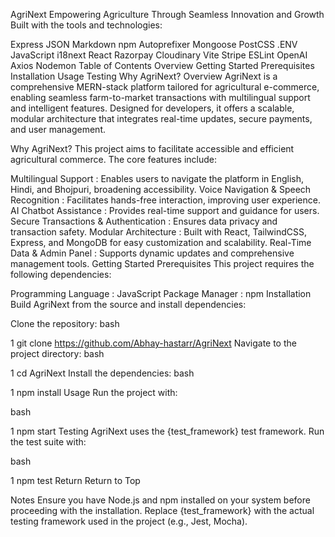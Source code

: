 AgriNext
Empowering Agriculture Through Seamless Innovation and Growth
Built with the tools and technologies:

Express
JSON
Markdown
npm
Autoprefixer
Mongoose
PostCSS
.ENV
JavaScript
i18next
React
Razorpay
Cloudinary
Vite
Stripe
ESLint
OpenAI
Axios
Nodemon
Table of Contents
Overview
Getting Started
Prerequisites
Installation
Usage
Testing
Why AgriNext?
Overview
AgriNext is a comprehensive MERN-stack platform tailored for agricultural e-commerce, enabling seamless farm-to-market transactions with multilingual support and intelligent features. Designed for developers, it offers a scalable, modular architecture that integrates real-time updates, secure payments, and user management.

Why AgriNext?
This project aims to facilitate accessible and efficient agricultural commerce. The core features include:

Multilingual Support : Enables users to navigate the platform in English, Hindi, and Bhojpuri, broadening accessibility.
Voice Navigation & Speech Recognition : Facilitates hands-free interaction, improving user experience.
AI Chatbot Assistance : Provides real-time support and guidance for users.
Secure Transactions & Authentication : Ensures data privacy and transaction safety.
Modular Architecture : Built with React, TailwindCSS, Express, and MongoDB for easy customization and scalability.
Real-Time Data & Admin Panel : Supports dynamic updates and comprehensive management tools.
Getting Started
Prerequisites
This project requires the following dependencies:

Programming Language : JavaScript
Package Manager : npm
Installation
Build AgriNext from the source and install dependencies:

Clone the repository:
bash


1
git clone https://github.com/Abhay-hastarr/AgriNext 
Navigate to the project directory:
bash


1
cd AgriNext
Install the dependencies:
bash


1
npm install
Usage
Run the project with:

bash


1
npm start
Testing
AgriNext uses the {test_framework} test framework. Run the test suite with:

bash


1
npm test
Return
Return to Top

Notes
Ensure you have Node.js and npm installed on your system before proceeding with the installation.
Replace {test_framework} with the actual testing framework used in the project (e.g., Jest, Mocha).
